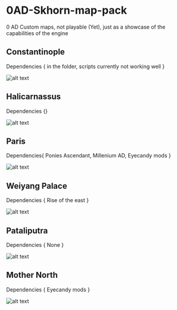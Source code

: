 # 0AD-Skhorn-map-pack
0 AD Custom maps, not playable (Yet), just as a showcase of the capabilities of the engine


## Constantinople

  Dependencies { in the folder, scripts currently not working well }
  
![alt text][logo]

[logo]: https://github.com/Skhorn/0AD-map-pack/blob/master/screenshots/Constantinople_preview.png "Paris"

## Halicarnassus

  Dependencies {}
  
![alt text][logo]

[logo]: https://github.com/Skhorn/0AD-map-pack/blob/master/screenshots/Halicarnassus_preview.png "Paris"

## Paris

  Dependencies{ Ponies Ascendant, Millenium AD, Eyecandy mods }
  
![alt text][logo]

[logo]: https://github.com/Skhorn/0AD-map-pack/blob/master/screenshots/Paris_preview.png "Paris"

## Weiyang Palace
  
  Dependencies { Rise of the east }
  
![alt text][logo]

[logo]: https://github.com/Skhorn/0AD-map-pack/blob/master/screenshots/Weiyang_preview.png "Weiyang Palace"

## Pataliputra
  
  Dependencies { None }

![alt text][logo]

[logo]: https://github.com/Skhorn/0AD-map-pack/blob/master/screenshots/Pataliputra_preview.png "Pataliputra"

## Mother North
  
  Dependencies { Eyecandy mods }
  
![alt text][logo]

[logo]: https://github.com/Skhorn/0AD-map-pack/blob/master/screenshots/Mother_North_preview.png "Mother North"


